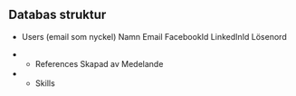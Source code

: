 ## Databas struktur

- Users (email som nyckel)
    Namn
    Email
    FacebookId
    LinkedInId
    Lösenord

- - References
        Skapad av
        Medelande

- - Skills